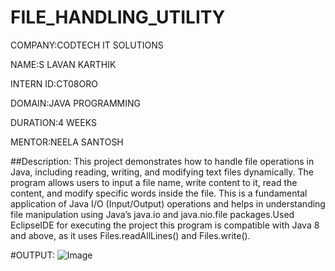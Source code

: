 # FILE_HANDLING_UTILITY

COMPANY:CODTECH IT SOLUTIONS

NAME:S LAVAN KARTHIK

INTERN ID:CT08ORO

DOMAIN:JAVA PROGRAMMING

DURATION:4 WEEKS

MENTOR:NEELA SANTOSH

##Description:
This project demonstrates how to handle file operations in Java, including reading, writing, and modifying text files dynamically. The program allows users to input a file name, write content to it, read the content, and modify specific words inside the file. This is a fundamental application of Java I/O (Input/Output) operations and helps in understanding file manipulation using Java’s java.io and java.nio.file packages.Used EclipseIDE for executing the project this program is compatible with Java 8 and above, as it uses Files.readAllLines() and Files.write().

#OUTPUT:
![Image](https://github.com/user-attachments/assets/7c76eec9-feaa-44da-9941-b838eae2410e)
